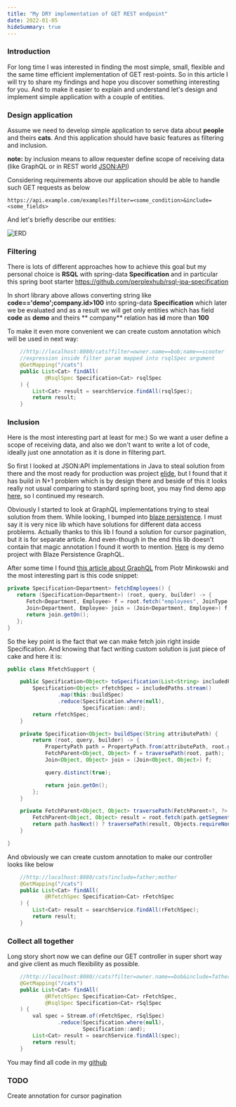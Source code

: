 ```yaml
---
title: "My DRY implementation of GET REST endpoint"
date: 2022-01-05
hideSummary: true
---
```


### Introduction

For long time I was interested in finding the most simple, small, flexible and the same time efficient implementation of
GET rest-points. So in this article I will try to share my findings and hope you discover something interesting for you.
And to make it easier to explain and understand let's design and implement simple application with a couple of entities.

### Design application

Assume we need to develop simple application to serve data about **people** and theirs **cats**. And this application
should have basic features as filtering and inclusion.

**note:** by inclusion means to allow requester define scope of receiving data (like GraphQL or in REST
world [JSON:API](https://jsonapi.org/))

Considering requirements above our application should be able to handle such GET requests as below

```
https://api.example.com/examples?filter=<some_condition>&include=<some_fields>
```

And let's briefly describe our entities:

![ERD](https://spiashko.github.io/rest-persistence.png)

### Filtering

There is lots of different approaches how to achieve this goal but my personal choice is **RSQL** with spring-data
**Specification** and in particular this spring boot starter https://github.com/perplexhub/rsql-jpa-specification

In short library above allows converting string like **code=='demo';company.id>100** into spring-data **Specification**
which later we be evaluated and as a result we will get only entities which has field **code** as **demo** and theirs **
company** relation has **id** more than **100**

To make it even more convenient we can create custom annotation which will be used in next way:

[//]: # (@formatter:off)
```java
    //http://localhost:8080/cats?filter=owner.name==bob;name==scooter
    //expression inside filter param mapped into rsqlSpec argument
    @GetMapping("/cats")
    public List<Cat> findAll(
            @RsqlSpec Specification<Cat> rsqlSpec
    ) {
        List<Cat> result = searchService.findAll(rsqlSpec);
        return result;
    }
```
[//]: # (@formatter:on)

### Inclusion

Here is the most interesting part at least for me:) So we want a user define a scope of receiving data, and also we
don't want to write a lot of code, ideally just one annotation as it is done in filtering part.

So first I looked at JSON:API implementations in Java to steal solution from there and the most ready for production was
project [elide](https://elide.io/), but I found that it has build in N+1 problem which is by design there and beside of
this it looks really not usual comparing to standard spring boot, you may find demo
app [here](https://github.com/spiashko/elide-demo), so I continued my research.

Obviously I started to look at GraphQL implementations trying to steal solution from them. While looking, I bumped
into [blaze persistence](https://persistence.blazebit.com/). I must say it is very nice lib which have solutions for
different data access problems. Actually thanks to this lib I found a solution for cursor pagination, but it is for
separate article. And even-though in the end this lib doesn't contain that magic annotation I found it worth to mention.
[Here](https://github.com/spiashko/blaze-persistence-graphql-demo) is my demo project with Blaze Persistence GraphQL.

After some time I
found [this article about GraphQL](https://piotrminkowski.com/2020/07/31/an-advanced-guide-to-graphql-with-spring-boot/)
from Piotr Minkowski and the most interesting part is this code snippet:

[//]: # (@formatter:off)
```java
private Specification<Department> fetchEmployees() {
   return (Specification<Department>) (root, query, builder) -> {
      Fetch<Department, Employee> f = root.fetch("employees", JoinType.LEFT);
      Join<Department, Employee> join = (Join<Department, Employee>) f;
      return join.getOn();
   };
}
```
[//]: # (@formatter:on)

So the key point is the fact that we can make fetch join right inside Specification. And knowing that fact writing
custom solution is just piece of cake and here it is:

[//]: # (@formatter:off)
```java
public class RfetchSupport {

    public Specification<Object> toSpecification(List<String> includedPaths) {
        Specification<Object> rfetchSpec = includedPaths.stream()
                .map(this::buildSpec)
                .reduce(Specification.where(null),
                        Specification::and);
        return rfetchSpec;
    }

    private Specification<Object> buildSpec(String attributePath) {
        return (root, query, builder) -> {
            PropertyPath path = PropertyPath.from(attributePath, root.getJavaType());
            FetchParent<Object, Object> f = traversePath(root, path);
            Join<Object, Object> join = (Join<Object, Object>) f;

            query.distinct(true);

            return join.getOn();
        };
    }

    private FetchParent<Object, Object> traversePath(FetchParent<?, ?> root, PropertyPath path) {
        FetchParent<Object, Object> result = root.fetch(path.getSegment(), JoinType.LEFT);
        return path.hasNext() ? traversePath(result, Objects.requireNonNull(path.next())) : result;
    }

}
```
[//]: # (@formatter:on)

And obviously we can create custom annotation to make our controller looks like below

[//]: # (@formatter:off)
```java
    //http://localhost:8080/cats?include=father;mother
    @GetMapping("/cats")
    public List<Cat> findAll(
            @RfetchSpec Specification<Cat> rFetchSpec
    ) {
        List<Cat> result = searchService.findAll(rFetchSpec);
        return result;
    }
```
[//]: # (@formatter:on)

### Collect all together

Long story short now we can define our GET controller in super short way and give client as much flexibility as
possible.

[//]: # (@formatter:off)
```java
    //http://localhost:8080//cats?filter=owner.name==bob&include=father;mother
    @GetMapping("/cats")
    public List<Cat> findAll(
            @RfetchSpec Specification<Cat> rFetchSpec,
            @RsqlSpec Specification<Cat> rSqlSpec
    ) {
        val spec = Stream.of(rFetchSpec, rSqlSpec)
                .reduce(Specification.where(null),
                        Specification::and);
        List<Cat> result = searchService.findAll(spec);
        return result;
    }
```
[//]: # (@formatter:on)

You may find all code in my [github](https://github.com/spiashko/rest-persistence)

### TODO

Create annotation for cursor pagination


